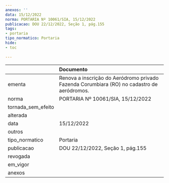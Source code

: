 ```yaml
---
anexos: ''
data: 15/12/2022
norma: PORTARIA Nº 10061/SIA, 15/12/2022
publicacao: DOU 22/12/2022, Seção 1, pág.155
tags:
- portaria
tipo_normatico: Portaria
hide: 
- toc 
 
---
```


|                    | Documento                                                                                  |
|:-------------------|:-------------------------------------------------------------------------------------------|
| ementa             | Renova a inscrição do Aeródromo privado Fazenda Corumbiara (RO) no cadastro de aeródromos. |
| norma              | PORTARIA Nº 10061/SIA, 15/12/2022                                                          |
| tornada_sem_efeito |                                                                                            |
| alterada           |                                                                                            |
| data               | 15/12/2022                                                                                 |
| outros             |                                                                                            |
| tipo_normatico     | Portaria                                                                                   |
| publicacao         | DOU 22/12/2022, Seção 1, pág.155                                                           |
| revogada           |                                                                                            |
| em_vigor           |                                                                                            |
| anexos             |                                                                                            |